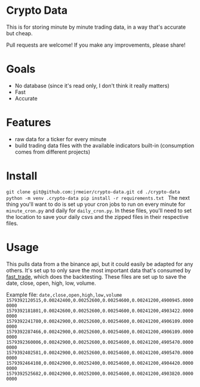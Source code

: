 # Crypto Data
This is for storing minute by minute trading data, in a way that's accurate but cheap.

Pull requests are welcome! If you make any improvements, please share!

# Goals
- No database (since it's read only, I don't think it really matters)
- Fast 
- Accurate

# Features
- raw data for a ticker for every minute
- build trading data files with the available indicators built-in (consumption comes from different projects)

# Install

`git clone git@github.com:jrmeier/crypto-data.git
cd ./crypto-data
python -m venv .crypto-data
pip install -r requirements.txt
`
The next thing you'll want to do is set up your cron jobs to run on every minute for `minute_cron.py` and daily for `daily_cron.py`. In these files, you'll need to set the location to save your daily csvs and the zipped files in their respective files.

# Usage
This pulls data from a the binance api, but it could easily be adapted for any others. It's set up to only save the most important data that's consumed by [fast_trade](https://github.com/jrmeier/fast_trade), which does the backtesting. These files are set up to save the date, close, open, high, low, volume.

Example file:
`date,close,open,high,low,volume
1579392120515,0.00242400,0.00252600,0.00254600,0.00241200,4900945.00000000
1579392181801,0.00242600,0.00252600,0.00254600,0.00241200,4903422.00000000
1579392241780,0.00242900,0.00252600,0.00254600,0.00241200,4906109.00000000
1579392287466,0.00242900,0.00252600,0.00254600,0.00241200,4906109.00000000
1579392360006,0.00242900,0.00252600,0.00254600,0.00241200,4905470.00000000
1579392402581,0.00242900,0.00252600,0.00254600,0.00241200,4905470.00000000
1579392464108,0.00242900,0.00252400,0.00254600,0.00241200,4904420.00000000
1579392525682,0.00242900,0.00252000,0.00254600,0.00241200,4903820.00000000
`
